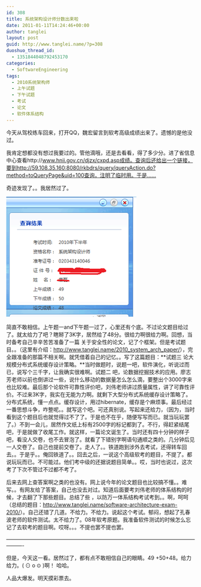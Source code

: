 ```yaml
---
id: 308
title: 系统架构设计师分数出来啦
date: 2011-01-11T14:24:46+00:00
author: tanglei
layout: post
guid: http://www.tanglei.name/?p=308
duoshuo_thread_id:
  - 1351844048792453170
categories:
  - SoftwareEngineering
tags:
  - 2010系统架构师
  - 上午试题
  - 下午试题
  - 考试
  - 论文
  - 软件体系结构
---
```

今天从驾校练车回来，打开QQ，魏宏留言到软考高级成绩出来了。遗憾的是他没过。
  
我肯定想都没有想过我要过的。管他滴哦，还是去看看，得了多少分。进了省信息中心查看http://www.hnii.gov.cn/djzx/cxpd.asp成绩。查询后还给出一个链接，要到http://59.108.35.160:8080/rkbdrs/query/queryAction.do?method=toQueryPage&uid=100查询，注明了临时用。于是……
  
奇迹发现了。。我居然过了。
  
[<img class="alignleft size-full wp-image-306" title="架构成绩" src="/wp-content/uploads/2011/01/架构成绩.png" alt="" width="348" height="320" />](/wp-content/uploads/2011/01/架构成绩.png)

简直不敢相信。上午题一and下午题一过了，心里还有个底。不过论文题目给过了。就太给力了吧？瞎掰了3K字，居然给了48分。很给力啊很给力啊。回想，当时备考自己辛辛苦苦准备了一篇 关于安全性的论文，记了个框架。但是考试题目。。（这里有介绍：<a href="http://www.tanglei.name/2010_system_arch_paper/" target="_blank">http://www.tanglei.name/2010_system_arch_paper/</a>），完全跟准备的那篇不相关啊。就凭借着自己的记忆。。写了这篇题目：**试题三 论大规模分布式系统缓存设计策略。**当时做题时，说题一吧，软件演化，听说过而已，说写个三千字，让我确实很难啊。试题二 吧，论数据挖掘技术的应用。廖志芳老师以前也倒讲过一些，说什么移动的数据量怎么怎么滴，要整出个3000字来也比较难。最后那个论软件可靠性评价吧，刘伟老师讲过质量属性，讲了可靠性评价。不过来3K字，我实在无能为力啊。就剩下大型分布式系统缓存设计策略了。分布式系统，懂一点点。缓存设计，用过hibernate，缓存是个麻烦事。最后经过一番思想斗争，咋整呢。。就写这个吧。可还真别说。写起来还给力，（因为，当时看到这个题目后也就觉得过不了了。于是也不在乎，随便写写而已。就当玩玩罢了。）不到一会儿，居然作文纸上标有2500字的标记都到了。不行，得赶紧结尾吧，于是就做了收尾工作。就这样，一篇论文诞生了。当时还有四十分钟的样子吧，看没人交卷，也不去冒泡了。就看了下错别字啊语句通顺之类的。几分钟后见一人交卷了。自己也提前交卷了。走人了。。铁道跑到涉外去考试，还得转车回去。。于是乎。。俺回铁道了。。回去之后，一说这个高级软考的题目，不提了。都说玩玩而已。不可能过。他们考中级的还据说题目简单。。哎，当时也说过，这次考了下次不管过不过都不考了。

后来去网上查答案啊之类的也没有。网上说今年的论文题目也比较搞不懂。。难写。。有网友给了答案，自己也没去对过。知道后面要考刘伟老师的体系结构的时候，才去翻了下那些题目。总结了些 ，以防万一体系结构考试考到。。啊，呵呵（总结的题目：<a href="http://www.tanglei.name/software-architecture-exam-2010/" target="_blank">http://www.tanglei.name/software-architecture-exam-2010/</a>）。自己还错了几道。不给力。不给力。说起这个考试。郁闷，想起了孔春波老师的软件测试。太不给力了。08年软考原题。我准备软件测试的时候怎么忘记了去软考的题目啊。哎呀。。。不提也罢不提也罢。

&#8212;&#8212;&#8212;&#8212;&#8212;&#8212;&#8212;&#8212;&#8212;&#8212;&#8212;&#8212;&#8212;&#8212;&#8212;&#8212;&#8212;&#8212;&#8212;&#8212;&#8212;&#8212;&#8212;&#8212;&#8212;&#8212;&#8212;&#8212;&#8212;&#8212;&#8212;&#8212;&#8212;&#8212;&#8212;&#8212;&#8212;&#8212;&#8212;-

但是，今天这一看。居然过了，都有点不敢相信自己的眼睛。49 +50+48。给力给力。( ⊙ o ⊙ )啊！ 哈哈。

人品大爆发。明天摸彩票去。
